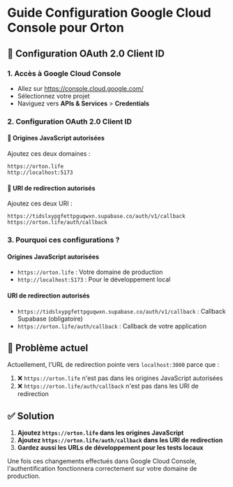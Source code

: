 # Guide Configuration Google Cloud Console pour Orton

## 🔧 Configuration OAuth 2.0 Client ID

### 1. Accès à Google Cloud Console
- Allez sur https://console.cloud.google.com/
- Sélectionnez votre projet
- Naviguez vers **APIs & Services** > **Credentials**

### 2. Configuration OAuth 2.0 Client ID

#### 📍 **Origines JavaScript autorisées**
Ajoutez ces deux domaines :
```
https://orton.life
http://localhost:5173
```

#### 📍 **URI de redirection autorisés** 
Ajoutez ces deux URI :
```
https://tidslxypgfettpguqwxn.supabase.co/auth/v1/callback
https://orton.life/auth/callback
```

### 3. Pourquoi ces configurations ?

#### **Origines JavaScript autorisées**
- `https://orton.life` : Votre domaine de production
- `http://localhost:5173` : Pour le développement local

#### **URI de redirection autorisés**
- `https://tidslxypgfettpguqwxn.supabase.co/auth/v1/callback` : Callback Supabase (obligatoire)
- `https://orton.life/auth/callback` : Callback de votre application

## 🚨 Problème actuel

Actuellement, l'URL de redirection pointe vers `localhost:3000` parce que :
1. ❌ `https://orton.life` n'est pas dans les origines JavaScript autorisées
2. ❌ `https://orton.life/auth/callback` n'est pas dans les URI de redirection

## ✅ Solution

1. **Ajoutez `https://orton.life` dans les origines JavaScript**
2. **Ajoutez `https://orton.life/auth/callback` dans les URI de redirection**
3. **Gardez aussi les URLs de développement pour les tests locaux**

Une fois ces changements effectués dans Google Cloud Console, l'authentification fonctionnera correctement sur votre domaine de production.
